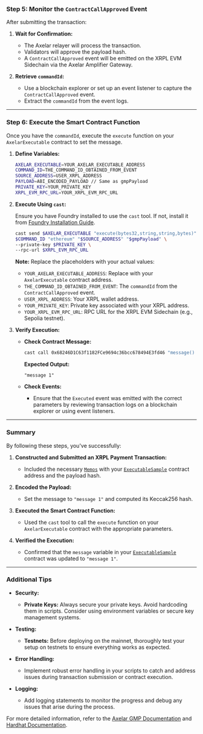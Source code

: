 ### **Step 5: Monitor the `ContractCallApproved` Event**

After submitting the transaction:

1. **Wait for Confirmation:**
   - The Axelar relayer will process the transaction.
   - Validators will approve the payload hash.
   - A `ContractCallApproved` event will be emitted on the XRPL EVM Sidechain via the Axelar Amplifier Gateway.

2. **Retrieve `commandId`:**
   - Use a blockchain explorer or set up an event listener to capture the `ContractCallApproved` event.
   - Extract the `commandId` from the event logs.

---

### **Step 6: Execute the Smart Contract Function**

Once you have the `commandId`, execute the `execute` function on your `AxelarExecutable` contract to set the message.

1. **Define Variables:**

   ```bash
   AXELAR_EXECUTABLE=YOUR_AXELAR_EXECUTABLE_ADDRESS
   COMMAND_ID=THE_COMMAND_ID_OBTAINED_FROM_EVENT
   SOURCE_ADDRESS=USER_XRPL_ADDRESS
   PAYLOAD=ABI_ENCODED_PAYLOAD // Same as gmpPayload
   PRIVATE_KEY=YOUR_PRIVATE_KEY
   XRPL_EVM_RPC_URL=YOUR_XRPL_EVM_RPC_URL
   ```

2. **Execute Using `cast`:**

   Ensure you have Foundry installed to use the `cast` tool. If not, install it from [Foundry Installation Guide](https://book.getfoundry.sh/getting-started/installation).

   ```bash
   cast send $AXELAR_EXECUTABLE "execute(bytes32,string,string,bytes)" \
   $COMMAND_ID "ethereum" "$SOURCE_ADDRESS" "$gmpPayload" \
   --private-key $PRIVATE_KEY \
   --rpc-url $XRPL_EVM_RPC_URL
   ```

   **Note:** Replace the placeholders with your actual values:
   
   - `YOUR_AXELAR_EXECUTABLE_ADDRESS`: Replace with your `AxelarExecutable` contract address.
   - `THE_COMMAND_ID_OBTAINED_FROM_EVENT`: The `commandId` from the `ContractCallApproved` event.
   - `USER_XRPL_ADDRESS`: Your XRPL wallet address.
   - `YOUR_PRIVATE_KEY`: Private key associated with your XRPL address.
   - `YOUR_XRPL_EVM_RPC_URL`: RPC URL for the XRPL EVM Sidechain (e.g., Sepolia testnet).

3. **Verify Execution:**

   - **Check Contract Message:**

     ```bash
     cast call 0x68246D1C63f1182FCe9694c36bcc678494E3fd46 "message() view returns (string)"
     ```

     **Expected Output:**

     ```
     "message 1"
     ```

   - **Check Events:**
     - Ensure that the `Executed` event was emitted with the correct parameters by reviewing transaction logs on a blockchain explorer or using event listeners.

---

### **Summary**

By following these steps, you've successfully:

1. **Constructed and Submitted an XRPL Payment Transaction:**
   - Included the necessary [`Memos`](command:_github.copilot.openSymbolFromReferences?%5B%22%22%2C%5B%7B%22uri%22%3A%7B%22scheme%22%3A%22file%22%2C%22authority%22%3A%22%22%2C%22path%22%3A%22%2FUsers%2Fsoftmark%2FDesktop%2Fripple%2FTemp%2Fa2%2Fscript.js%22%2C%22query%22%3A%22%22%2C%22fragment%22%3A%22%22%7D%2C%22pos%22%3A%7B%22line%22%3A19%2C%22character%22%3A8%7D%7D%5D%2C%22940f2948-99f8-4474-93f9-b862ba9d3cfc%22%5D "Go to definition") with your [`ExecutableSample`](command:_github.copilot.openSymbolFromReferences?%5B%22%22%2C%5B%7B%22uri%22%3A%7B%22scheme%22%3A%22file%22%2C%22authority%22%3A%22%22%2C%22path%22%3A%22%2FUsers%2Fsoftmark%2FDesktop%2Fripple%2FTemp%2Fa2%2Fscript.js%22%2C%22query%22%3A%22%22%2C%22fragment%22%3A%22%22%7D%2C%22pos%22%3A%7B%22line%22%3A22%2C%22character%22%3A82%7D%7D%5D%2C%22940f2948-99f8-4474-93f9-b862ba9d3cfc%22%5D "Go to definition") contract address and the payload hash.

2. **Encoded the Payload:**
   - Set the message to `"message 1"` and computed its Keccak256 hash.

3. **Executed the Smart Contract Function:**
   - Used the `cast` tool to call the `execute` function on your `AxelarExecutable` contract with the appropriate parameters.

4. **Verified the Execution:**
   - Confirmed that the `message` variable in your [`ExecutableSample`](command:_github.copilot.openSymbolFromReferences?%5B%22%22%2C%5B%7B%22uri%22%3A%7B%22scheme%22%3A%22file%22%2C%22authority%22%3A%22%22%2C%22path%22%3A%22%2FUsers%2Fsoftmark%2FDesktop%2Fripple%2FTemp%2Fa2%2Fscript.js%22%2C%22query%22%3A%22%22%2C%22fragment%22%3A%22%22%7D%2C%22pos%22%3A%7B%22line%22%3A22%2C%22character%22%3A82%7D%7D%5D%2C%22940f2948-99f8-4474-93f9-b862ba9d3cfc%22%5D "Go to definition") contract was updated to `"message 1"`.

---

### **Additional Tips**

- **Security:**
  - **Private Keys:** Always secure your private keys. Avoid hardcoding them in scripts. Consider using environment variables or secure key management systems.
  
- **Testing:**
  - **Testnets:** Before deploying on the mainnet, thoroughly test your setup on testnets to ensure everything works as expected.
  
- **Error Handling:**
  - Implement robust error handling in your scripts to catch and address issues during transaction submission or contract execution.
  
- **Logging:**
  - Add logging statements to monitor the progress and debug any issues that arise during the process.

For more detailed information, refer to the [Axelar GMP Documentation](https://axelar.network/docs) and [Hardhat Documentation](https://hardhat.org/docs).